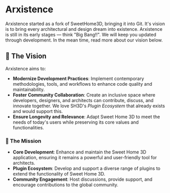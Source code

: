 # Arxistence

<!--

**Here are some ideas to get you started:**

🙋‍♀️ A short introduction - what is your organization all about?
🌈 Contribution guidelines - how can the community get involved?
👩‍💻 Useful resources - where can the community find your docs? Is there anything else the community should know?
🍿 Fun facts - what does your team eat for breakfast?
🧙 Remember, you can do mighty things with the power of [Markdown](https://docs.github.com/github/writing-on-github/getting-started-with-writing-and-formatting-on-github/basic-writing-and-formatting-syntax)
-->

Arxistence started as a fork of SweetHome3D, bringing it into Git. It's vision is to bring every architectural and design dream into existence. Arxistence is still in its early stages — think "Big Bang!!". We will keep you updated through development. In the mean time, read more about our vision below.

## 🔭 The Vision

Arxistence aims to:

- **Modernize Development Practices**: Implement contemporary methodologies, tools, and workflows to enhance code quality and maintainability.
- **Foster Community Collaboration**: Create an inclusive space where developers, designers, and architects can contribute, discuss, and innovate together. We love SH3D's _Plugin Ecosystem_ that already exists and would support this.
- **Ensure Longevity and Relevance**: Adapt Sweet Home 3D to meet the needs of today's users while preserving its core values and functionalities.

### 🚀 The Mission

- **Core Development**: Enhance and maintain the Sweet Home 3D application, ensuring it remains a powerful and user-friendly tool for architects.
- **Plugin Ecosystem**: Develop and support a diverse range of plugins to extend the functionality of Sweet Home 3D.
- **Community Engagement**: Host discussions, provide support, and encourage contributions to the global community.
